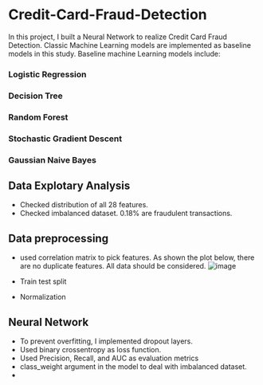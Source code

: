# Credit-Card-Fraud-Detection
In this project, I built a Neural Network to realize Credit Card Fraud Detection. Classic Machine Learning models are implemented as baseline models in this study. 
Baseline machine Learning models include:
### Logistic Regression
### Decision Tree
### Random Forest
### Stochastic Gradient Descent
### Gaussian Naive Bayes

## Data Explotary Analysis
* Checked distribution of all 28 features. 
* Checked imbalanced dataset. 0.18% are fraudulent transactions. 

## Data preprocessing
* used correlation matrix to pick features. As shown the plot below, there are no duplicate features. All data should be considered.
![image](https://user-images.githubusercontent.com/55510330/171545684-54e19fd4-d875-46a4-b6f9-01aa92de8802.png)

* Train test split
* Normalization

## Neural Network
* To prevent overfitting, I implemented dropout layers. 
* Used binary crossentropy as loss function. 
* Used Precision, Recall, and AUC as evaluation metrics
* class_weight argument in the model to deal with imbalanced dataset. 
* 

